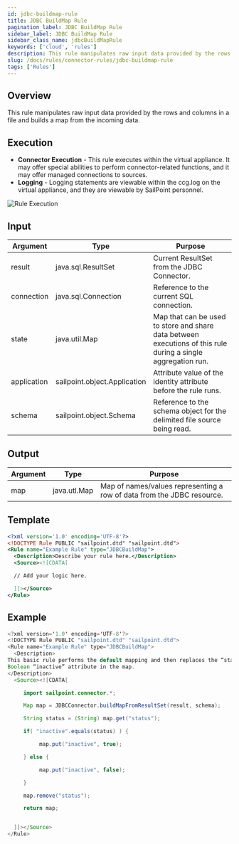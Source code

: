 ```yaml
---
id: jdbc-buildmap-rule
title: JDBC BuildMap Rule
pagination_label: JDBC BuildMap Rule
sidebar_label: JDBC BuildMap Rule
sidebar_class_name: jdbcBuildMapRule
keywords: ['cloud', 'rules']
description: This rule manipulates raw input data provided by the rows and columns in a file and builds a map from the incoming data.
slug: /docs/rules/connector-rules/jdbc-buildmap-rule
tags: ['Rules']
---
```


## Overview

This rule manipulates raw input data provided by the rows and columns in a file and builds a map from the incoming data.

## Execution

- **Connector Execution** - This rule executes within the virtual appliance. It may offer special abilities to perform connector-related functions, and it may offer managed connections to sources.
- **Logging** - Logging statements are viewable within the ccg.log on the virtual appliance, and they are viewable by SailPoint personnel.

![Rule Execution](../img/connector_execution.png)

## Input

| Argument | Type | Purpose |
| --- | --- | --- |
| result | java.sql.ResultSet | Current ResultSet from the JDBC Connector. |
| connection | java.sql.Connection | Reference to the current SQL connection. |
| state | java.util.Map | Map that can be used to store and share data between executions of this rule during a single aggregation run. |
| application | sailpoint.object.Application | Attribute value of the identity attribute before the rule runs. |
| schema | sailpoint.object.Schema | Reference to the schema object for the delimited file source being read. |

## Output

| Argument | Type | Purpose |
| --- | --- | --- |
| map | java.utl.Map | Map of names/values representing a row of data from the JDBC resource. |

## Template

```xml
<?xml version='1.0' encoding='UTF-8'?>
<!DOCTYPE Rule PUBLIC "sailpoint.dtd" "sailpoint.dtd">
<Rule name="Example Rule" type="JDBCBuildMap">
  <Description>Describe your rule here.</Description>
  <Source><![CDATA[

  // Add your logic here.

  ]]></Source>
</Rule>
```

## Example

```java
<?xml version='1.0' encoding='UTF-8'?>
<!DOCTYPE Rule PUBLIC "sailpoint.dtd" "sailpoint.dtd">
<Rule name="Example Rule" type="JDBCBuildMap">
  <Description>
This basic rule performs the default mapping and then replaces the “status” value read from the database with a
Boolean “inactive” attribute in the map.
</Description>
  <Source><![CDATA[

     import sailpoint.connector.*;

     Map map = JDBCConnector.buildMapFromResultSet(result, schema);

     String status = (String) map.get("status");

     if( "inactive".equals(status) ) {

          map.put("inactive", true);

     } else {

          map.put("inactive", false);

     }

     map.remove("status");

     return map;


  ]]></Source>
</Rule>
```
